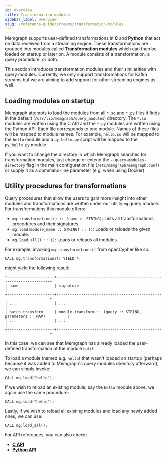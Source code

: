 ```yaml
---
id: overview
title: Transformation modules
sidebar_label: Overview
slug: /reference-guide/streams/transformation-modules
---
```


Memgraph supports user-defined transformations in **C** and **Python**
that act on data received from a streaming engine. These transformations
are grouped into modules called **Transformation modules** which can then
be loaded on startup or later on. A module consists of a transformation, a
query procedure, or both.

This section introduces transformation modules and their similarities
with query modules. Currently, we only support transformations for
Kafka streams but we are aiming to add support for other
streaming engines as well.

## Loading modules on startup

Memgraph attempts to load the modules from all `*.so` and `*.py`
files it finds in the default (`/usr/lib/memgraph/query_modules`) directory.
The `*.so` modules are written using the C API and the `*.py` modules are
written using the Python API. Each file corresponds to one module. Names
of these files will be mapped to module names.  For example, `hello.so`
will be mapped to the `hello` module and a `py_hello.py` script
will be mapped to the `py_hello.py` module.

If you want to change the directory in which Memgraph searches for
transformation modules, just change or extend the `--query-modules-directory`
flag in the main configuration file (`/etc/memgraph/memgraph.conf`) or supply
it as a command-line parameter (e.g. when using Docker).

## Utility procedures for transformations

Query procedures that allow the users to gain more insight into other modules and
transformations are written under our utility `mg` query module.
For transformations this module offers:

* `mg.transformations() :: (name :: STRING)`: Lists all transformations
  procedures and their signatures.
* `mg.load(module_name :: STRING) :: ()`: Loads or reloads the given module.
* `mg.load_all() :: ()`: Loads or reloads all modules.

For example, invoking `mg.transformations()` from openCypher like so:

```cypher
CALL mg.transformations() YIELD *;
```

might yield the following result:

```plaintext
+---------------------+-------------------------------------------------------------------+
| name                | signature                                                         |
+---------------------+-------------------------------------------------------------------+
| ...                 | ...                                                               |
| batch.transform     | module.transform :: (query :: STRING, parameters :: MAP)          |
| ...                 | ...                                                               |
+---------------------+-------------------------------------------------------------------+
```

In this case, we can see that Memgraph has already loaded the user-defined transformation
of the module `batch`.

To load a module (named e.g. `hello`) that wasn't loaded on startup (perhaps
because it was added to Memgraph's query modules directory afterward), we
can simply invoke:

```cypher
CALL mg.load("hello");
```

If we wish to reload an existing module, say the `hello` module above, we
again use the same procedure:

```cypher
CALL mg.load("hello");
```

Lastly, if we wish to reload all existing modules and load any newly added ones,
we can use:

```cypher
CALL mg.load_all();
```

For API references, you can also check:

* **[C API](./api/c-api.md)**
* **[Python API](./api/python-api.md)**
